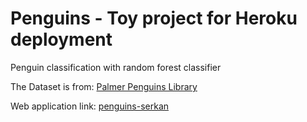 # Penguins - Toy project for Heroku deployment

Penguin classification with random forest classifier

The Dataset is from: [Palmer Penguins Library](https://github.com/dataprofessor/data/blob/master/penguins_cleaned.csv)

Web application link: [penguins-serkan](https://penguins-serkan.herokuapp.com/)
